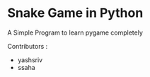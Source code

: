 # Snake Game in Python

A Simple Program to learn pygame completely

Contributors :
* yashsriv
* ssaha
